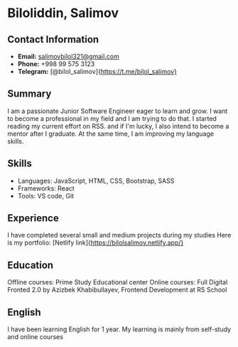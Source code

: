 # Biloliddin, Salimov


## Contact Information
- <b>Email:</b> salimovbilol321@gmail.com
- <b>Phone:</b> +998 99 575 3123
- <b>Telegram:</b> [@bilol_salimov]{https://t.me/bilol_salimov}

## Summary
I am a passionate Junior Software Engineer eager to learn and grow. 
I want to become a professional in my field and I am trying to do that. I started reading my current effort on RSS. and if I'm lucky, I also intend to become a mentor after I graduate.
At the same time, I am improving my language skills.

## Skills
- Languages: JavaScript, HTML, CSS, Bootstrap, SASS
- Frameworks: React
- Tools: VS code, Git

## Experience
I have completed several small and medium projects during my studies
Here is my portfolio: [Netlify link]{https://bilolsalimov.netlify.app/}

## Education
Offline courses: Prime Study Educational center
Online courses: Full Digital Fronted 2.0 by Azizbek Khabibullayev, Frontend Development at RS School

## English
I have been learning English for 1 year. My learning is mainly from self-study and online courses
